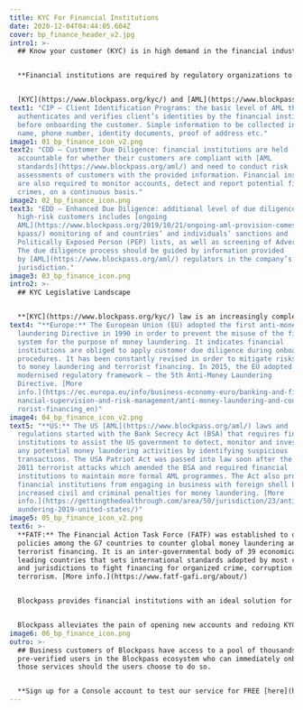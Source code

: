 ```yaml
---
title: KYC For Financial Institutions
date: 2020-12-04T04:44:05.604Z
cover: bp_finance_header_v2.jpg
intro1: >-
  ## Know your customer (KYC) is in high demand in the financial industry.


  **Financial institutions are required by regulatory organizations to conduct [KYC](https://www.blockpass.org/kyc/) procedures across the world before onboarding customers to prevent fraud, money laundering activities and financing of terrorism. KYC helps financial institutions to be compliant and enhance their credibility in the eyes of customers.**


  [KYC](https://www.blockpass.org/kyc/) and [AML](https://www.blockpass.org/aml/) for financial services include risk assessments, due diligence and transaction analysis to avoid fraud. There are different levels of [Anti-Money Laundering (AML)](https://www.blockpass.org/aml/) and anti-fraud measures:
text1: "CIP – Client Identification Programs: the basic level of AML that
  authenticates and verifies client’s identities by the financial institution
  before onboarding the customer. Simple information to be collected includes:
  name, phone number, identity documents, proof of address etc."
image1: 01_bp_finance_icon_v2.png
text2: "CDD – Customer Due Diligence: financial institutions are held
  accountable for whether their customers are compliant with [AML
  standards](https://www.blockpass.org/aml/) and need to conduct risk
  assessments of customers with the provided information. Financial institutions
  are also required to monitor accounts, detect and report potential financial
  crimes, on a continuous basis."
image2: 02_bp_finance_icon.png
text3: "EDD – Enhanced Due Diligence: additional level of due diligence for
  high-risk customers includes [ongoing
  AML](https://www.blockpass.org/2019/10/21/ongoing-aml-provision-comes-to-bloc\
  kpass/) monitoring of and countries’ and individuals’ sanctions and
  Politically Exposed Person (PEP) lists, as well as screening of Adverse Media.
  The due diligence process should be guided by information provided
  by [AML](https://www.blockpass.org/aml/) regulators in the company’s
  jurisdiction."
image3: 03_bp_finance_icon.png
intro2: >-
  ## KYC Legislative Landscape


  **[KYC](https://www.blockpass.org/kyc/) law is an increasingly complex issue for the financial industry. Financial institutions have to adhere to both international and local anti-money laundering regulations. Here are some of the policies in place in the EU and USA, two of the top three economies in size.**
text4: "**Europe:** The European Union (EU) adopted the first anti-money
  laundering Directive in 1990 in order to prevent the misuse of the financial
  system for the purpose of money laundering. It indicates financial
  institutions are obliged to apply customer due diligence during onboarding
  procedures. It has been constantly revised in order to mitigate risks relating
  to money laundering and terrorist financing. In 2015, the EU adopted a
  modernised regulatory framework – the 5th Anti-Money Laundering
  Directive. [More
  info.](https://ec.europa.eu/info/business-economy-euro/banking-and-finance/fi\
  nancial-supervision-and-risk-management/anti-money-laundering-and-counter-ter\
  rorist-financing_en)"
image4: 04_bp_finance_icon_v2.png
text5: "**US:** The US [AML](https://www.blockpass.org/aml/) laws and
  regulations started with the Bank Secrecy Act (BSA) that requires financial
  institutions to assist the US government to detect, monitor and investigate
  any potential money laundering activities by identifying suspicious
  transactions. The USA Patriot Act was passed into law soon after the September
  2011 terrorist attacks which amended the BSA and required financial
  institutions to maintain more formal AML programmes. The Act also prohibited
  financial institutions from engaging in business with foreign shell banks and
  increased civil and criminal penalties for money laundering. [More
  info.](https://gettingthedealthrough.com/area/50/jurisdiction/23/anti-money-l\
  aundering-2019-united-states/)"
image5: 05_bp_finance_icon_v2.png
text6: >-
  **FATF:** The Financial Action Task Force (FATF) was established to develop
  policies among the G7 countries to counter global money laundering and
  terrorist financing. It is an inter-governmental body of 39 economically
  leading countries that sets international standards adopted by most countries
  and jurisdictions to fight financing for organized crime, corruption and
  terrorism. [More info.](https://www.fatf-gafi.org/about/)


  Blockpass provides financial institutions with an ideal solution for fast and secure [KYC](https://www.blockpass.org/kyc/) and [AML](https://www.blockpass.org/aml/) compliance, and the ability to flexibly, quickly and easily manage identities. For individuals, Blockpass is a gateway to financial services and other regulated offerings, allowing one click, reusable KYC submission.


  Blockpass alleviates the pain of opening new accounts and redoing KYC over and over. Once users create their identity profile the first time and get their identity document rapidly authenticated and [KYC](https://www.blockpass.org/kyc/) and [AML](https://www.blockpass.org/aml/) checks done, they can instantly onboard to any business or service associated with Blockpass.
image6: 06_bp_finance_icon.png
outro: >-
  ## Business customers of Blockpass have access to a pool of thousands of
  pre-verified users in the Blockpass ecosystem who can immediately onboard to
  those services should the users choose to do so.


  **Sign up for a Console account to test our service for FREE [here](https://console.blockpass.org/blockpass_console).**
---
```

